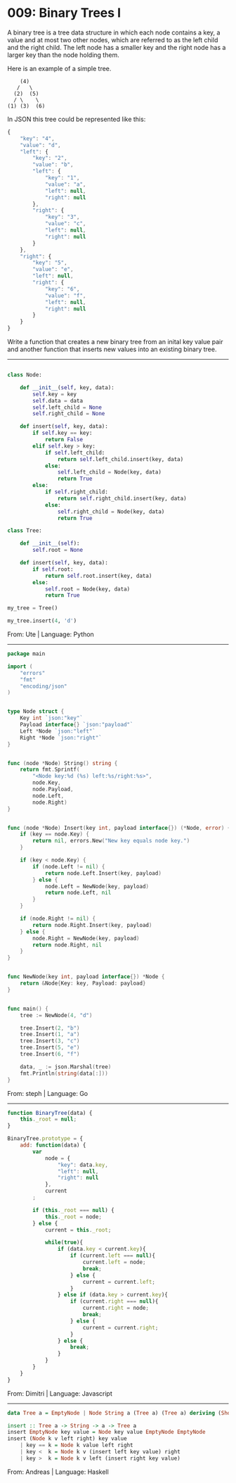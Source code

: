 # 009: Binary Trees I

A binary tree is a tree data structure in which each node contains a key, a value and at most two other nodes, which are referred to as the left child and the right child. The left node has a smaller key and the right node has a larger key than the node holding them.

Here is an example of a simple tree.

```
    (4)
   /   \
  (2)  (5)
  / \    \
(1) (3)  (6)
```

In JSON this tree could be represented like this:

```javascript
{
	"key": "4",
	"value": "d",
	"left": {
		"key": "2",
		"value": "b",
		"left": {
			"key": "1",
			"value": "a",
			"left": null,
			"right": null
		},
		"right": {
			"key": "3",
			"value": "c",
			"left": null,
			"right": null
		}
	},
	"right": {
		"key": "5",
		"value": "e",
		"left": null,
		"right": {
			"key": "6",
			"value": "f",
			"left": null,
			"right": null
		}
	}
}
```

Write a function that creates a new binary tree from an inital key value pair and another function that inserts new values into an existing binary tree.

---

```python

class Node:

    def __init__(self, key, data):
        self.key = key
        self.data = data
        self.left_child = None
        self.right_child = None

    def insert(self, key, data):
        if self.key == key:
            return False
        elif self.key > key:
            if self.left_child:
                return self.left_child.insert(key, data)
            else:
                self.left_child = Node(key, data)
                return True
        else:
            if self.right_child:
                return self.right_child.insert(key, data)
            else:
                self.right_child = Node(key, data)
                return True

class Tree:

    def __init__(self):
        self.root = None

    def insert(self, key, data):
        if self.root:
            return self.root.insert(key, data)
        else:
            self.root = Node(key, data)
            return True

my_tree = Tree()

my_tree.insert(4, 'd')

```
From: Ute | Language: Python

---

```go
package main

import (
	"errors"
	"fmt"
	"encoding/json"
)


type Node struct {
	Key int `json:"key"`
	Payload interface{} `json:"payload"`
	Left *Node `json:"left"`
	Right *Node `json:"right"`
}


func (node *Node) String() string {
	return fmt.Sprintf(
		"<Node key:%d (%s) left:%s/right:%s>",
		node.Key,
		node.Payload,
		node.Left,
		node.Right)
}


func (node *Node) Insert(key int, payload interface{}) (*Node, error) {
	if (key == node.Key) {
		return nil, errors.New("New key equals node key.")
	}

	if (key < node.Key) {
		if (node.Left != nil) {
			return node.Left.Insert(key, payload)
		} else {
			node.Left = NewNode(key, payload)
			return node.Left, nil
		}
	}

	if (node.Right != nil) {
		return node.Right.Insert(key, payload)
	} else {
		node.Right = NewNode(key, payload)
		return node.Right, nil
	}
}


func NewNode(key int, payload interface{}) *Node {
	return &Node{Key: key, Payload: payload}
}


func main() {
	tree := NewNode(4, "d")

	tree.Insert(2, "b")
	tree.Insert(1, "a")
	tree.Insert(3, "c")
	tree.Insert(5, "e")
	tree.Insert(6, "f")

	data, _ := json.Marshal(tree)
	fmt.Println(string(data[:]))
}
```
From: steph | Language: Go

---
```javascript
function BinaryTree(data) {
	this._root = null;
}

BinaryTree.prototype = {
	add: function(data) {
		var
			node = {
				"key": data.key,
				"left": null,
				"right": null
			},
			current
		;

		if (this._root === null) {
			this._root = node;
		} else {
			current = this._root;

			while(true){
				if (data.key < current.key){
					if (current.left === null){
						current.left = node;
						break;
					} else {
						current = current.left;
					}
				} else if (data.key > current.key){
					if (current.right === null){
						current.right = node;
						break;
					} else {
						current = current.right;
					}
				} else {
					break;
				}
			}
		}
	}
}
```
From: Dimitri | Language: Javascript

---

```haskell
data Tree a = EmptyNode | Node String a (Tree a) (Tree a) deriving (Show)

insert :: Tree a -> String -> a -> Tree a
insert EmptyNode key value = Node key value EmptyNode EmptyNode
insert (Node k v left right) key value
	| key == k = Node k value left right
	| key <  k = Node k v (insert left key value) right
	| key >  k = Node k v left (insert right key value)
```
From: Andreas | Language: Haskell

